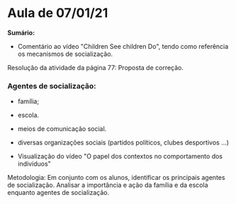 # Aula de 07/01/21

**Sumário:**

- Comentário ao vídeo "Children See children Do", tendo como referência os mecanismos  de socialização.


Resolução da atividade da página 77:
Proposta de correção.
<!-- Os mecanismos de socialização são: a aprendizagem, através da qual são incutidos no indivíduo os valores, as regras e os comportamentos do grupo a que o mesmo pertence; a imitação, que se traduz na reprodução de comportamentos e atitudes dos indivíduos ou grupos integrados na vida quotidiana; a identificação, em que o indivíduo adota modelos de conduta visando uma aceitação social ou a pertença a um determinado grupo social.-->


### Agentes de socialização:
- família;
- escola.
- meios de comunicação social.
- diversas organizações sociais (partidos políticos, clubes desportivos ...)

- Visualização do vídeo "O papel dos contextos no comportamento dos indivíduos" 


Metodologia:
Em conjunto com os alunos, identificar os principais agentes de socialização. Analisar a importância e ação da família e da escola enquanto agentes de socialização.
